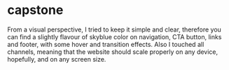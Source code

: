 # capstone
From a visual perspective, I tried to keep it simple and clear, therefore you can find a slightly flavour of skyblue color on navigation, CTA button, links and footer, with some hover and transition  effects. 
Also I touched all channels, meaning that the website should scale properly on any device, hopefully, and on any screen size. 
